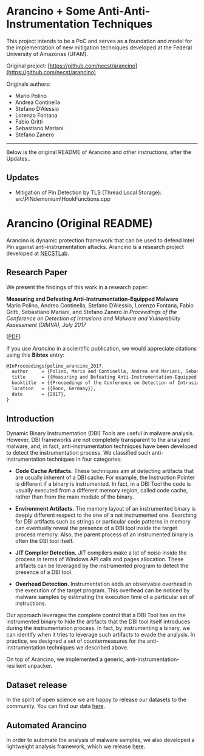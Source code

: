 
# Arancino + Some Anti-Anti-Instrumentation Techniques

This project intends to be a PoC and serves as a foundation and model for the implementation of new mitigation techniques developed at the Federal University of Amazonas (UFAM).

Original project:  [https://github.com/necst/arancino](https://github.com/necst/arancino)

Originals authors:

- Mario Polino 
- Andrea Continella 
- Stefano D’Alessio 
- Lorenzo Fontana
- Fabio Gritti 
- Sebastiano Mariani
- Stefano Zanero
------

Below is the original README of Arancino and other instructions, after the Updates..

## Updates

* Mitigation of Pin Detection by TLS (Thread Local Storage):
src\PINdemonium\HookFunctions.cpp








# Arancino (Original README)

Arancino is dynamic protection framework that can be used to defend Intel Pin against anti-instrumentation attacks.
Arancino is a research project developed at [NECSTLab](http://necst.it).

## Research Paper

We present the findings of this work in a research paper:

**Measuring and Defeating Anti-Instrumentation-Equipped Malware**  
Mario Polino, Andrea Continella, Stefano D’Alessio, Lorenzo Fontana, Fabio Gritti, Sebastiano Mariani, and Stefano Zanero
*In Proceedings of the Conference on Detection of Intrusions and Malware and Vulnerability Assessment (DIMVA), July 2017*

[[PDF](https://conand.me/publications/polino-arancino-2017.pdf)]

If you use *Arancino* in a scientific publication, we would appreciate citations using this **Bibtex** entry:
``` tex
@InProceedings{polino_arancino_2017,
  author     = {Polino, Mario and Continella, Andrea and Mariani, Sebastiano and D’Alessio, Stefano and Fontata, Lorenzo and Gritti, Fabio and Zanero, Stefano},
  title      = {{Measuring and Defeating Anti-Instrumentation-Equipped Malware}},
  booktitle  = {{Proceedings of the Conference on Detection of Intrusions and Malware and Vulnerability Assessment (DIMVA)}},
  location   = {{Bonn, Germany}},
  date       = {2017},
}
```

## Introduction

Dynamic Binary Instrumentation (DBI) Tools are useful in malware analysis.
However, DBI frameworks are not completely transparent to the analyzed malware, and, in fact, anti-instrumentation techniques have been developed to detect the instrumentation process.
We classified such anti-instrumentation techniques in four categories:

* **Code Cache Artifacts.** These techniques aim at detecting artifacts that are usually inherent of a DBI cache. For example, the Instruction Pointer is different if a binary is instrumented.
In fact, in a DBI Tool the code is usually executed from a different memory region, called code cache, rather than from the main module of the binary.

* **Environment Artifacts.** The memory layout of an instrumented binary is deeply different respect to the one of a not instrumented one.
Searching for DBI artifacts such as strings or particular code patterns in memory can eventually reveal the presence of a DBI tool inside the target process memory.
Also, the parent process of an instrumented binary is often the DBI tool itself.

* **JIT Compiler Detection.** JIT compilers make a lot of noise inside the process in terms of Windows API calls and pages allocation.
These artifacts can be leveraged by the instrumented program to detect the presence of a DBI tool.

* **Overhead Detection.** Instrumentation adds an observable overhead in the execution of the target program.
This overhead can be noticed by malware samples by estimating the execution time of a particular set of instructions.

Our approach leverages the complete control that a DBI Tool has on the instrumented binary to hide the artifacts that the DBI tool itself introduces during the instrumentation process.
In fact, by instrumenting a binary, we can identify when it tries to leverage such artifacts to evade the analysis.
In practice, we designed a set of countermeasures for the anti-instrumentation techniques we described above.

On top of Arancino, we implemented a generic, anti-instrumentation-resilient unpacker.

## Dataset release

In the spirit of open science we are happy to release our datasets to the community.
You can find our data [here](https://drive.google.com/drive/folders/0BzARZokQgFezVWlBWnZfLUFTX0E?usp=sharing).

## Automated Arancino

In order to automate the analysis of malware samples, we also developed a lightweight analysis framework, which we release [here](https://github.com/necst/automated-arancino).

